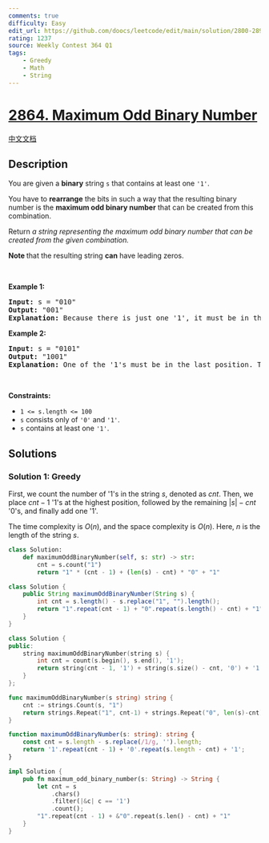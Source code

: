 ```yaml
---
comments: true
difficulty: Easy
edit_url: https://github.com/doocs/leetcode/edit/main/solution/2800-2899/2864.Maximum%20Odd%20Binary%20Number/README_EN.md
rating: 1237
source: Weekly Contest 364 Q1
tags:
    - Greedy
    - Math
    - String
---
```


<!-- problem:start -->

# [2864. Maximum Odd Binary Number](https://leetcode.com/problems/maximum-odd-binary-number)

[中文文档](/solution/2800-2899/2864.Maximum%20Odd%20Binary%20Number/README.md)

## Description

<p>You are given a <strong>binary</strong> string <code>s</code> that contains at least one <code>&#39;1&#39;</code>.</p>

<p>You have to <strong>rearrange</strong> the bits in such a way that the resulting binary number is the <strong>maximum odd binary number</strong> that can be created from this combination.</p>

<p>Return <em>a string representing the maximum odd binary number that can be created from the given combination.</em></p>

<p><strong>Note </strong>that the resulting string <strong>can</strong> have leading zeros.</p>

<p>&nbsp;</p>
<p><strong class="example">Example 1:</strong></p>

<pre>
<strong>Input:</strong> s = &quot;010&quot;
<strong>Output:</strong> &quot;001&quot;
<strong>Explanation:</strong> Because there is just one &#39;1&#39;, it must be in the last position. So the answer is &quot;001&quot;.
</pre>

<p><strong class="example">Example 2:</strong></p>

<pre>
<strong>Input:</strong> s = &quot;0101&quot;
<strong>Output:</strong> &quot;1001&quot;
<strong>Explanation: </strong>One of the &#39;1&#39;s must be in the last position. The maximum number that can be made with the remaining digits is &quot;100&quot;. So the answer is &quot;1001&quot;.
</pre>

<p>&nbsp;</p>
<p><strong>Constraints:</strong></p>

<ul>
	<li><code>1 &lt;= s.length &lt;= 100</code></li>
	<li><code>s</code> consists only of <code>&#39;0&#39;</code> and <code>&#39;1&#39;</code>.</li>
	<li><code>s</code> contains at least one <code>&#39;1&#39;</code>.</li>
</ul>

## Solutions

<!-- solution:start -->

### Solution 1: Greedy

First, we count the number of '1's in the string $s$, denoted as $cnt$. Then, we place $cnt - 1$ '1's at the highest position, followed by the remaining $|s| - cnt$ '0's, and finally add one '1'.

The time complexity is $O(n)$, and the space complexity is $O(n)$. Here, $n$ is the length of the string $s$.

<!-- tabs:start -->

```python
class Solution:
    def maximumOddBinaryNumber(self, s: str) -> str:
        cnt = s.count("1")
        return "1" * (cnt - 1) + (len(s) - cnt) * "0" + "1"
```

```java
class Solution {
    public String maximumOddBinaryNumber(String s) {
        int cnt = s.length() - s.replace("1", "").length();
        return "1".repeat(cnt - 1) + "0".repeat(s.length() - cnt) + "1";
    }
}
```

```cpp
class Solution {
public:
    string maximumOddBinaryNumber(string s) {
        int cnt = count(s.begin(), s.end(), '1');
        return string(cnt - 1, '1') + string(s.size() - cnt, '0') + '1';
    }
};
```

```go
func maximumOddBinaryNumber(s string) string {
	cnt := strings.Count(s, "1")
	return strings.Repeat("1", cnt-1) + strings.Repeat("0", len(s)-cnt) + "1"
}
```

```ts
function maximumOddBinaryNumber(s: string): string {
    const cnt = s.length - s.replace(/1/g, '').length;
    return '1'.repeat(cnt - 1) + '0'.repeat(s.length - cnt) + '1';
}
```

```rust
impl Solution {
    pub fn maximum_odd_binary_number(s: String) -> String {
        let cnt = s
            .chars()
            .filter(|&c| c == '1')
            .count();
        "1".repeat(cnt - 1) + &"0".repeat(s.len() - cnt) + "1"
    }
}
```

<!-- tabs:end -->

<!-- solution:end -->

<!-- problem:end -->
